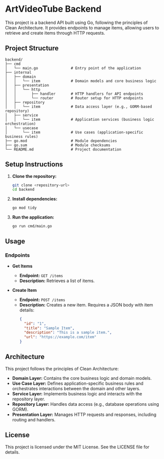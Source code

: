 # ArtVideoTube Backend

This project is a backend API built using Go, following the principles of Clean Architecture. It provides endpoints to manage items, allowing users to retrieve and create items through HTTP requests.

## Project Structure

```
backend/
├── cmd
│   └── main.go               # Entry point of the application
├── internal
│   ├── domain
│   │   └── item              # Domain models and core business logic
│   ├── presentation
│   │   └── http
│   │       ├── handler       # HTTP handlers for API endpoints
│   │       └── router        # Router setup for HTTP endpoints
│   ├── repository
│   │   └── item              # Data access layer (e.g., GORM-based repository)
│   ├── service
│   │   └── item              # Application services (business logic orchestration)
│   └── usecase
│       └── item              # Use cases (application-specific business rules)
├── go.mod                    # Module dependencies
├── go.sum                    # Module checksums
└── README.md                 # Project documentation
```

## Setup Instructions

1. **Clone the repository:**
   ```bash
   git clone <repository-url>
   cd backend
   ```

2. **Install dependencies:**
   ```bash
   go mod tidy
   ```

3. **Run the application:**
   ```bash
   go run cmd/main.go
   ```

## Usage

### Endpoints

- **Get Items**
  - **Endpoint:** `GET /items`
  - **Description:** Retrieves a list of items.

- **Create Item**
  - **Endpoint:** `POST /items`
  - **Description:** Creates a new item. Requires a JSON body with item details:
    ```json
    {
      "id": "1",
      "title": "Sample Item",
      "description": "This is a sample item.",
      "url": "https://example.com/item"
    }
    ```

## Architecture

This project follows the principles of Clean Architecture:

- **Domain Layer:** Contains the core business logic and domain models.
- **Use Case Layer:** Defines application-specific business rules and orchestrates interactions between the domain and other layers.
- **Service Layer:** Implements business logic and interacts with the repository layer.
- **Repository Layer:** Handles data access (e.g., database operations using GORM).
- **Presentation Layer:** Manages HTTP requests and responses, including routing and handlers.

## License

This project is licensed under the MIT License. See the LICENSE file for details.